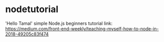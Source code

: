 # nodetutorial
 'Hello Tamal' simple Node.js beginners tutorial
link: https://medium.com/front-end-weekly/teaching-myself-how-to-node-in-2018-49205c83f474
